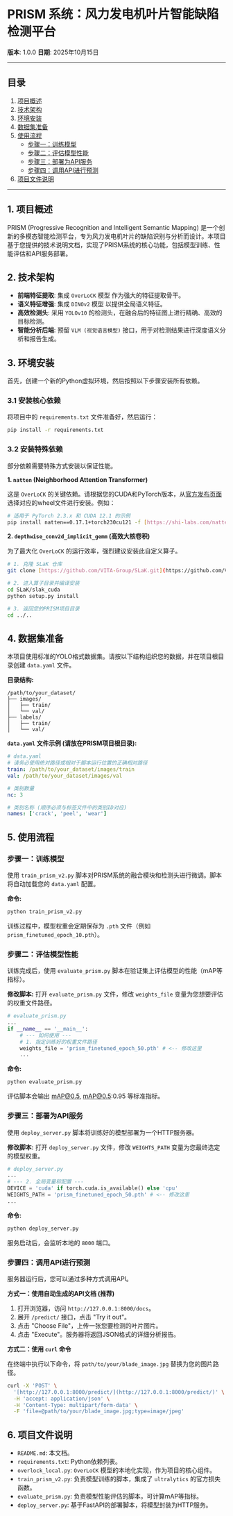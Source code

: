 # PRISM 系统：风力发电机叶片智能缺陷检测平台

**版本**: 1.0.0
**日期**: 2025年10月15日

---

## 目录

1.  [项目概述](#1-项目概述)
2.  [技术架构](#2-技术架构)
3.  [环境安装](#3-环境安装)
4.  [数据集准备](#4-数据集准备)
5.  [使用流程](#5-使用流程)
    - [步骤一：训练模型](#步骤一训练模型)
    - [步骤二：评估模型性能](#步骤二评估模型性能)
    - [步骤三：部署为API服务](#步骤三部署为api服务)
    - [步骤四：调用API进行预测](#步骤四调用api进行预测)
6.  [项目文件说明](#6-项目文件说明)

---

## 1. 项目概述

PRISM (Progressive Recognition and Intelligent Semantic Mapping) 是一个创新的多模态智能检测平台，专为风力发电机叶片的缺陷识别与分析而设计。本项目基于您提供的技术说明文档，实现了PRISM系统的核心功能，包括模型训练、性能评估和API服务部署。

## 2. 技术架构

-   **前端特征提取**: 集成 `OverLoCK` 模型 作为强大的特征提取骨干。
-   **语义特征增强**: 集成 `DINOv2` 模型 以提供全局语义特征。
-   **高效检测头**: 采用 `YOLOv10` 的检测头，在融合后的特征图上进行精确、高效的目标检测。
-   **智能分析后端**: 预留 `VLM (视觉语言模型)` 接口，用于对检测结果进行深度语义分析和报告生成。

## 3. 环境安装

首先，创建一个新的Python虚拟环境，然后按照以下步骤安装所有依赖。

### 3.1 安装核心依赖

将项目中的 `requirements.txt` 文件准备好，然后运行：

```bash
pip install -r requirements.txt
```

### 3.2 安装特殊依赖

部分依赖需要特殊方式安装以保证性能。

**1. `natten` (Neighborhood Attention Transformer)**

这是 `OverLoCK` 的关键依赖。请根据您的CUDA和PyTorch版本，从[官方发布页面](https://shi-labs.com/natten/wheels/)选择对应的wheel文件进行安装。例如：

```bash
# 适用于 PyTorch 2.3.x 和 CUDA 12.1 的示例
pip install natten==0.17.1+torch230cu121 -f [https://shi-labs.com/natten/wheels/](https://shi-labs.com/natten/wheels/)
```

**2. `depthwise_conv2d_implicit_gemm` (高效大核卷积)**

为了最大化 `OverLoCK` 的运行效率，强烈建议安装此自定义算子。

```bash
# 1. 克隆 SLaK 仓库
git clone [https://github.com/VITA-Group/SLaK.git](https://github.com/VITA-Group/SLaK.git)

# 2. 进入算子目录并编译安装
cd SLaK/slak_cuda
python setup.py install

# 3. 返回您的PRISM项目目录
cd ../..
```

## 4. 数据集准备

本项目使用标准的YOLO格式数据集。请按以下结构组织您的数据，并在项目根目录创建 `data.yaml` 文件。

**目录结构:**
```
/path/to/your_dataset/
├── images/
│   ├── train/
│   └── val/
├── labels/
│   ├── train/
│   └── val/
```

**`data.yaml` 文件示例 (请放在PRISM项目根目录):**
```yaml
# data.yaml
# 请务必使用绝对路径或相对于脚本运行位置的正确相对路径
train: /path/to/your_dataset/images/train
val: /path/to/your_dataset/images/val

# 类别数量
nc: 3

# 类别名称 (顺序必须与标签文件中的类别ID对应)
names: ['crack', 'peel', 'wear']
```

## 5. 使用流程

### 步骤一：训练模型

使用 `train_prism_v2.py` 脚本对PRISM系统的融合模块和检测头进行微调。脚本将自动加载您的 `data.yaml` 配置。

**命令:**
```bash
python train_prism_v2.py
```

训练过程中，模型权重会定期保存为 `.pth` 文件（例如 `prism_finetuned_epoch_10.pth`）。

### 步骤二：评估模型性能

训练完成后，使用 `evaluate_prism.py` 脚本在验证集上评估模型的性能（mAP等指标）。

**修改脚本:**
打开 `evaluate_prism.py` 文件，修改 `weights_file` 变量为您想要评估的权重文件路径。

```python
# evaluate_prism.py
...
if __name__ == '__main__':
    # --- 如何使用 ---
    # 1. 指定训练好的权重文件路径
    weights_file = 'prism_finetuned_epoch_50.pth' # <-- 修改这里
    ...
```

**命令:**
```bash
python evaluate_prism.py
```
评估脚本会输出 mAP@0.5, mAP@0.5:0.95 等标准指标。

### 步骤三：部署为API服务

使用 `deploy_server.py` 脚本将训练好的模型部署为一个HTTP服务器。

**修改脚本:**
打开 `deploy_server.py` 文件，修改 `WEIGHTS_PATH` 变量为您最终选定的模型权重。

```python
# deploy_server.py
...
# --- 2. 全局变量和配置 ---
DEVICE = 'cuda' if torch.cuda.is_available() else 'cpu'
WEIGHTS_PATH = 'prism_finetuned_epoch_50.pth' # <-- 修改这里
...
```

**命令:**
```bash
python deploy_server.py
```
服务启动后，会监听本地的 `8000` 端口。

### 步骤四：调用API进行预测

服务器运行后，您可以通过多种方式调用API。

**方式一：使用自动生成的API文档 (推荐)**

1.  打开浏览器，访问 `http://127.0.0.1:8000/docs`。
2.  展开 `/predict/` 接口，点击 "Try it out"。
3.  点击 "Choose File"，上传一张您要检测的叶片图片。
4.  点击 "Execute"。服务器将返回JSON格式的详细分析报告。

**方式二：使用 `curl` 命令**

在终端中执行以下命令，将 `path/to/your/blade_image.jpg` 替换为您的图片路径。

```bash
curl -X 'POST' \
  '[http://127.0.0.1:8000/predict/](http://127.0.0.1:8000/predict/)' \
  -H 'accept: application/json' \
  -H 'Content-Type: multipart/form-data' \
  -F 'file=@path/to/your/blade_image.jpg;type=image/jpeg'
```

## 6. 项目文件说明

-   `README.md`: 本文档。
-   `requirements.txt`: Python依赖列表。
-   `overlock_local.py`: `OverLoCK` 模型的本地化实现，作为项目的核心组件。
-   `train_prism_v2.py`: 负责模型训练的脚本，集成了 `ultralytics` 的官方损失函数。
-   `evaluate_prism.py`: 负责模型性能评估的脚本，可计算mAP等指标。
-   `deploy_server.py`: 基于FastAPI的部署脚本，将模型封装为HTTP服务。